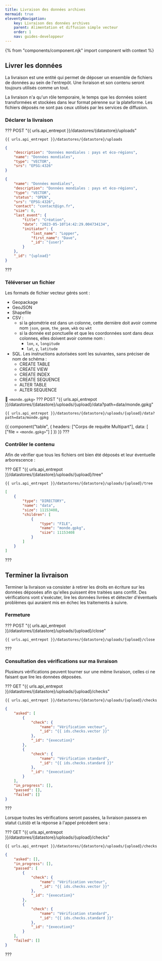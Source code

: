 ```yaml
---
title: Livraison des données archives
mermaid: true
eleventyNavigation:
    key: Livraison des données archives
    parent: Alimentation et diffusion simple vecteur
    order: 1
    nav: guides-developpeur
---
```


{% from "components/component.njk" import component with context %}

## Livrer les données

La livraison est une entité qui permet de déposer un ensemble de fichiers de données au sein de l'entrepôt. Une livraison et son contenu seront toujours utilisés comme un tout.

La livraison n'a qu'un rôle temporaire, le temps que les données soient transformées et stockées dans leur format pérenne sur la plateforme. Les fichiers déposés ne sont pas ceux utilisés par les services de diffusion.

### Déclarer la livraison

??? POST "{{ urls.api_entrepot }}/datastores/{datastore}/uploads"

```title="Contenu"
{{ urls.api_entrepot }}/datastores/{datastore}/uploads
```

```json
{
    "description": "Données mondiales : pays et éco-régions",
    "name": "Données mondiales",
    "type": "VECTOR",
    "srs": "EPSG:4326"
}
```

```json
{
    "name": "Données mondiales",
    "description": "Données mondiales : pays et éco-régions",
    "type": "VECTOR",
    "status": "OPEN",
    "srs": "EPSG:4326",
    "contact": "contact@ign.fr",
    "size": 0,
    "last_event": {
        "title": "Création",
        "date": "2023-05-10T14:42:29.004734134",
        "initiator": {
            "last_name": "Lopper",
            "first_name": "Dave",
            "_id": "{user}"
        }
    },
    "_id": "{upload}"
}
```

???
<br>

### Téléverser un fichier

Les formats de fichier vecteur gérés sont :

- Geopackage
- GeoJSON
- Shapefile
- CSV :
    - si la géométrie est dans un colonne, cette dernière doit avoir comme nom `json`, `geom`, `the_geom`, `wkb` ou `wkt`
    - si la donnée est ponctuelle et que les coordonnées sont dans deux colonnes, elles doivent avoir comme nom :
        - `lon`, `x`, `longitude`
        - `lat`, `y`, `latitude`
- SQL. Les instructions autorisées sont les suivantes, sans préciser de nom de schéma :
    - CREATE TABLE
    - CREATE VIEW
    - CREATE INDEX
    - CREATE SEQUENCE
    - ALTER TABLE
    - ALTER SEQUENCE

📄 `<monde.gpkg>`
??? POST "{{ urls.api_entrepot }}/datastores/{datastore}/uploads/{upload}/data?path=data/monde.gpkg"

```title="Contenu"
{{ urls.api_entrepot }}/datastores/{datastore}/uploads/{upload}/data?path=data/monde.gpkg
```

{{ component("table", {
    headers: ["Corps de requête Multipart"],
    data: [
        ["file = `<monde.gpkg>`"]
    ]
}) }}
???
<br>

### Contrôler le contenu

Afin de vérifier que tous les fichiers ont bien été déposés et leur éventuelle arborescence :

??? GET "{{ urls.api_entrepot }}/datastores/{datastore}/uploads/{upload}/tree"

```title="Contenu"
{{ urls.api_entrepot }}/datastores/{datastore}/uploads/{upload}/tree
```

```json
[
    {
        "type": "DIRECTORY",
        "name": "data",
        "size": 11153408,
        "children": [
            {
                "type": "FILE",
                "name": "monde.gpkg",
                "size": 11153408
            }
        ]
    }
]
```

???
<br>

## Terminer la livraison

Terminer la livraison va consister à retirer les droits en écriture sur les données déposées afin qu'elles puissent être traitées sans conflit. Des vérifications vont s'exécuter, lire les données livrées et détecter d'éventuels problèmes qui auraient mis en échec les traitements à suivre.

### Fermeture

??? POST "{{ urls.api_entrepot }}/datastores/{datastore}/uploads/{upload}/close"

```title="Contenu"
{{ urls.api_entrepot }}/datastores/{datastore}/uploads/{upload}/close
```

???
<br>

### Consultation des vérifications sur ma livraison

Plusieurs vérifications peuvent tourner sur une même livraison, celles ci ne faisant que lire les données déposées.

??? GET "{{ urls.api_entrepot }}/datastores/{datastore}/uploads/{upload}/checks"

```title="Contenu"
{{ urls.api_entrepot }}/datastores/{datastore}/uploads/{upload}/checks
```

```json
{
    "asked": [
        {
            "check": {
                "name": "Vérification vecteur",
                "_id": "{{ ids.checks.vector }}"
            },
            "_id": "{execution}"
        },
        {
            "check": {
                "name": "Vérification standard",
                "_id": "{{ ids.checks.standard }}"
            },
            "_id": "{execution}"
        }
    ],
    "in_progress": [],
    "passed": [],
    "failed": []
}
```

???
<br>

Lorsque toutes les vérifications seront passées, la livraison passera en statut `CLOSED` et la réponse à l'appel précédent sera :

??? GET "{{ urls.api_entrepot }}/datastores/{datastore}/uploads/{upload}/checks"

```title="Contenu"
{{ urls.api_entrepot }}/datastores/{datastore}/uploads/{upload}/checks
```

```json
{
    "asked": [],
    "in_progress": [],
    "passed": [
        {
            "check": {
                "name": "Vérification vecteur",
                "_id": "{{ ids.checks.vector }}"
            },
            "_id": "{execution}"
        },
        {
            "check": {
                "name": "Vérification standard",
                "_id": "{{ ids.checks.standard }}"
            },
            "_id": "{execution}"
        }
    ],
    "failed": []
}
```

???
<br>
